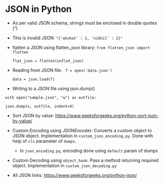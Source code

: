 # JSON in Python

* As per valid JSON schema, strings must be enclosed in double quotes (“)

* This is invalid JSON: 
`"{'akshat' : 1, 'nikhil' : 2}"`

* flatten a JSON using flatten_json library:
    `
    from flatten_json import flatten
    `
    
    `
    flat_json = flatten(unflat_json)
    `

* Reading from JSON file:
    `
    f = open('data.json')`

    `
    data = json.load(f)
    `

* Writing to a JSON file using json.dump()

`with open("sample.json", "w") as outfile:`
  
  `json.dump(x, outfile, indent=4)`

* Sort JSON by value: https://www.geeksforgeeks.org/python-sort-json-by-value/

* Custom Encoding using JSONEncoder: Converts a custom object to JSON object. Implementation in `custom_json_encoding.py`. Done with help of `cls` parameter of `dumps`. 
    * In `json_encoding.py`, encoding done using `default` param of dumps

* Custom Decoding using `object_hook`. Pass a method returning required object. Implementation in `custom_json_decoding.py`

* All JSON links: https://www.geeksforgeeks.org/python-json/